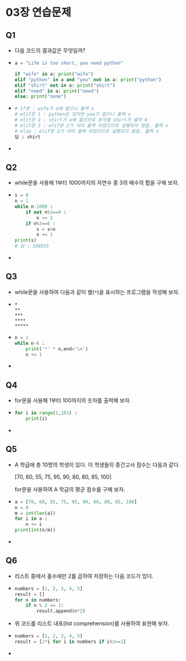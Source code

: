 # 03장 연습문제



## Q1

- 다음 코드의 결과값은 무엇일까?

- ```python
  a = "Life is too short, you need python"
  
  if "wife" in a: print("wife")
  elif "python" in a and "you" not in a: print("python")
  elif "shirt" not in a: print("shirt")
  elif "need" in a: print("need")
  else: print("none")
  ```

- ```python
  # if문 : wife가 a에 없으니 출력 x
  # elif문 1 : python은 있지만 you가 없으니 출력 x
  # elif문 2 : shirt가 a에 없으므로 문자열 shirt가 출력 O
  # elif문 3 : elif문 2가 이미 출력 되었으므로 실행되지 않음. 출력 x
  # else : elif문 2가 이미 출력 되었으므로 실행되지 않음. 출력 x
  답 : shirt
  ```

- 



## Q2

- while문을 사용해 1부터 1000까지의 자연수 중 3의 배수의 합을 구해 보자.

- ```python
  s = 0
  n = 1
  while n-1000 :
      if not n%3==0 :
          n += 1
      if n%3==0 :
          s = s+n
          n += 1
  print(s)        
  # 답 : 166833
  ```

- 







## Q3

- while문을 사용하여 다음과 같이 별(`*`)을 표시하는 프로그램을 작성해 보자.

- ```
  *
  **
  ***
  ****
  *****
  ```

- ```python
  n = 1
  while n-6 :
      print('*' * n,end='\n')
      n += 1
  ```

- 





## Q4

- for문을 사용해 1부터 100까지의 숫자를 출력해 보자.

- ```python
  for i in range(1,101) :
      print(i)
  ```

- 





## Q5

- A 학급에 총 10명의 학생이 있다. 이 학생들의 중간고사 점수는 다음과 같다.

  [70, 60, 55, 75, 95, 90, 80, 80, 85, 100]

  for문을 사용하여 A 학급의 평균 점수를 구해 보자.

- ```python
  a = [70, 60, 55, 75, 95, 90, 80, 80, 85, 100]
  n = 0
  m = int(len(a))
  for i in a :
      n += i
  print(int(n/m))    
  ```

- 







## Q6

- 리스트 중에서 홀수에만 2를 곱하여 저장하는 다음 코드가 있다.

- ```python
  numbers = [1, 2, 3, 4, 5]
  result = []
  for n in numbers:
      if n % 2 == 1:
          result.append(n*2)
  ```

- 위 코드를 리스트 내포(list comprehension)를 사용하여 표현해 보자.

- ```python
  numbers = [1, 2, 3, 4, 5]
  result = [2*i for i in numbers if i%2==1]
  ```

- 

















